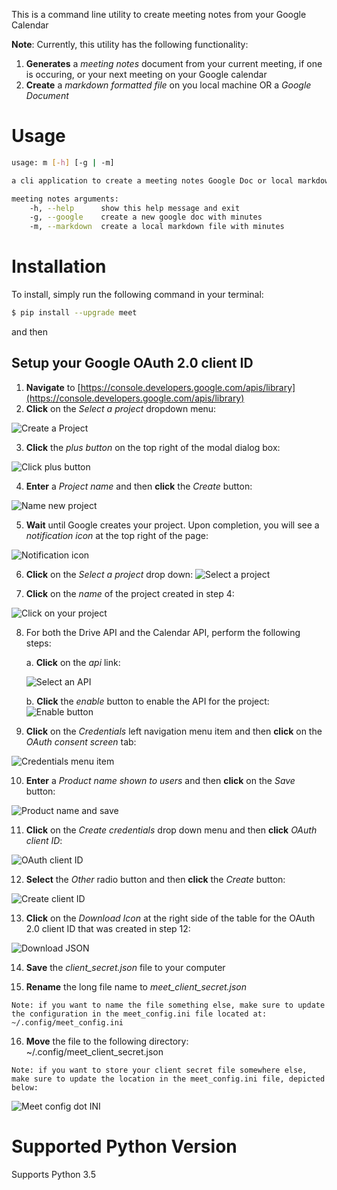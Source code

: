This is a command line utility to create meeting notes from your Google Calendar

**Note**: Currently, this utility has the following functionality:

1. **Generates** a _meeting notes_ document from your current meeting, if one is occuring, or your next meeting on your Google calendar
2. **Create** a _markdown formatted file_ on you local machine OR a _Google Document_

Usage
=====

```bash
usage: m [-h] [-g | -m]

a cli application to create a meeting notes Google Doc or local markdown file for a current or an impending meeting on your Google Calendar

meeting notes arguments:
    -h, --help      show this help message and exit
    -g, --google    create a new google doc with minutes
    -m, --markdown  create a local markdown file with minutes

```

Installation
============

To install, simply run the following command in your terminal:

```bash
$ pip install --upgrade meet
```
and then

## Setup your Google OAuth 2.0 client ID

1. **Navigate** to [https://console.developers.google.com/apis/library](https://console.developers.google.com/apis/library)
2. **Click** on the _Select a project_ dropdown menu:

![Create a Project](images/create_a_project.png)

3. **Click** the _plus button_ on the top right of the modal dialog box:

![Click plus button](images/click_plus_button.png)

4. **Enter** a _Project name_ and then **click** the _Create_ button:

![Name new project](images/name_new_project.png)

5. **Wait** until Google creates your project.  Upon completion, you will see a _notification icon_ at the top right of the page:

![Notification icon](images/project_ready.png)

6. **Click** on the _Select a project_ drop down:  ![Select a project](images/select_a_project.png)

7. **Click** on the _name_ of the project created in step 4:

![Click on your project](images/click_on_your_project.png)

8. For both the Drive API and the Calendar API, perform the following steps:
    
    a. **Click** on the _api_ link:

    ![Select an API](images/api_selection.png)

    b. **Click** the _enable_ button to enable the API for the project: ![Enable button](images/enable.png)

9. **Click** on the _Credentials_ left navigation menu item and then **click** on the _OAuth consent screen_ tab:

![Credentials menu item](images/click_on_credentials.png)

10. **Enter** a _Product name shown to users_ and then **click** on the _Save_ button:

![Product name and save](images/name_and_save.png)

11. **Click** on the _Create credentials_ drop down menu and then **click** _OAuth client ID_:

![OAuth client ID](images/click_credentials.png)

12. **Select** the _Other_ radio button and then **click** the _Create_ button:

![Create client ID](images/select_other_then_name.png)

13. **Click** on the _Download Icon_ at the right side of the table for the OAuth 2.0 client ID that was created in step 12:

![Download JSON](images/click_download.png)

14. **Save** the _client_secret.json_ file to your computer

15. **Rename** the long file name to _meet_client_secret.json_

```
Note: if you want to name the file something else, make sure to update the configuration in the meet_config.ini file located at: ~/.config/meet_config.ini
```

16. **Move** the file to the following directory:  ~/.config/meet_client_secret.json

```
Note: if you want to store your client secret file somewhere else, make sure to update the location in the meet_config.ini file, depicted below:
```

![Meet config dot INI](images/meet_config.png)



Supported Python Version
========================

Supports Python 3.5
